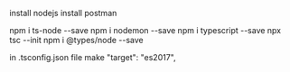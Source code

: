 install nodejs
install postman

npm i ts-node --save
npm i nodemon --save
npm i typescript --save
npx tsc --init
npm i @types/node --save

in .tsconfig.json file make
  "target": "es2017",